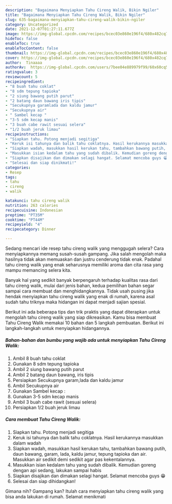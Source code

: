 ```yaml
---
description: "Bagaimana Menyiapkan Tahu Cireng Walik, Bikin Ngiler"
title: "Bagaimana Menyiapkan Tahu Cireng Walik, Bikin Ngiler"
slug: 635-bagaimana-menyiapkan-tahu-cireng-walik-bikin-ngiler
category: Uncategorized
date: 2021-12-07T01:27:11.677Z
image: https://img-global.cpcdn.com/recipes/bcec03e860e196f4/680x482cq70/tahu-cireng-walik-foto-resep-utama.jpg
hideToc: false
enableToc: true
enableTocContent: false
thumbnail: https://img-global.cpcdn.com/recipes/bcec03e860e196f4/680x482cq70/tahu-cireng-walik-foto-resep-utama.jpg
cover: https://img-global.cpcdn.com/recipes/bcec03e860e196f4/680x482cq70/tahu-cireng-walik-foto-resep-utama.jpg
author:  Tinaaaa
authorAv:  https://img-global.cpcdn.com/users/7bee04e889979f99/60x60cq50/avatar.jpg
ratingvalue: 3
reviewcount: 5
recipeingredient:
- "8 buah tahu coklat"
- "8 sdm tepung tapioka"
- "2 siung bawang putih parut"
- "2 batang daun bawang iris tipis"
- "Secukupnya garamlada dan kaldu jamur"
- "Secukupnya air"
- " Sambel kecap "
- "3-5 sdm kecap manis"
- "3 buah cabe rawit sesuai selera"
- "1/2 buah jeruk limau"
recipeinstructions:
- "Siapkan tahu. Potong menjadi segitiga"
- "Keruk isi tahunya dan balik tahu coklatnya. Hasil kerukannya masukkan dalam wadah"
- "Siapkan wadah, masukkan hasil kerukan tahu, tambahkan bawang putih, daun bawang, garam, lada, kaldu jamur, tepung tapioka dan air. Masukkan air sedikit demi sedikit agar pas kekentalannya."
- "Masukkan isian kedalam tahu yang sudah dibalik. Kemudian goreng dengan api sedang, lakukan sampai habis"
- "Siapkan disajikan dan dimakan selagi hangat. Selamat mencoba guys 😁"
- "Selesai dan siap dinikmati!"
categories:
- Resep
tags:
- tahu
- cireng
- walik

katakunci: tahu cireng walik 
nutrition: 263 calories
recipecuisine: Indonesian
preptime: "PT35M"
cooktime: "PT44M"
recipeyield: "4"
recipecategory: Dinner

---
```



Sedang mencari ide resep tahu cireng walik yang menggugah selera? Cara menyiapkannya memang susah-susah gampang. Jika salah mengolah maka hasilnya tidak akan memuaskan dan justru cenderung tidak enak. Padahal tahu cireng walik yang enak seharusnya memiliki aroma dan cita rasa yang mampu memancing selera kita.




Banyak hal yang sedikit banyak berpengaruh terhadap kualitas rasa dari tahu cireng walik, mulai dari jenis bahan, kedua pemilihan bahan segar sampai cara membuat dan menghidangkannya. Tidak usah pusing jika hendak menyiapkan tahu cireng walik yang enak di rumah, karena asal sudah tahu triknya maka hidangan ini dapat menjadi sajian spesial.


Berikut ini ada beberapa tips dan trik praktis yang dapat diterapkan untuk mengolah tahu cireng walik yang siap dikreasikan. Kamu bisa membuat Tahu Cireng Walik memakai 10 bahan dan 5 langkah pembuatan. Berikut ini langkah-langkah untuk menyiapkan hidangannya.

<!--inarticleads1-->

##### Bahan-bahan dan bumbu yang wajib ada untuk menyiapkan Tahu Cireng Walik:

1. Ambil 8 buah tahu coklat
1. Gunakan 8 sdm tepung tapioka
1. Ambil 2 siung bawang putih parut
1. Ambil 2 batang daun bawang, iris tipis
1. Persiapkan Secukupnya garam,lada dan kaldu jamur
1. Ambil Secukupnya air
1. Gunakan  Sambel kecap :
1. Gunakan 3-5 sdm kecap manis
1. Ambil 3 buah cabe rawit (sesuai selera)
1. Persiapkan 1/2 buah jeruk limau




<!--inarticleads2-->

##### Cara membuat Tahu Cireng Walik:

1. Siapkan tahu. Potong menjadi segitiga
1. Keruk isi tahunya dan balik tahu coklatnya. Hasil kerukannya masukkan dalam wadah
1. Siapkan wadah, masukkan hasil kerukan tahu, tambahkan bawang putih, daun bawang, garam, lada, kaldu jamur, tepung tapioka dan air. Masukkan air sedikit demi sedikit agar pas kekentalannya.
1. Masukkan isian kedalam tahu yang sudah dibalik. Kemudian goreng dengan api sedang, lakukan sampai habis
1. Siapkan disajikan dan dimakan selagi hangat. Selamat mencoba guys 😁
1. Selesai dan siap dihidangkan!



Gimana nih? Gampang kan? Itulah cara menyiapkan tahu cireng walik yang bisa anda lakukan di rumah. Selamat menikmati
